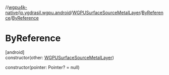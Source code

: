 //[wgpu4k-native](../../../../index.md)/[io.ygdrasil.wgpu.android](../../index.md)/[WGPUSurfaceSourceMetalLayer](../index.md)/[ByReference](index.md)/[ByReference](-by-reference.md)

# ByReference

[android]\
constructor(other: [WGPUSurfaceSourceMetalLayer](../index.md))

constructor(pointer: Pointer? = null)